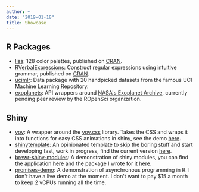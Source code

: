 ```yaml
---
author: ~
date: "2019-01-18"
title: Showcase
---
```


## R Packages

* [lisa](https://github.com/tyluRp/lisa): 128 color palettes, published on [CRAN](https://cran.r-project.org/web/packages/lisa/index.html).
* [RVerbalExpressions](https://github.com/VerbalExpressions/RVerbalExpressions): Construct regular expressions using intuitive grammar, published on [CRAN](https://cran.r-project.org/web/packages/RVerbalExpressions/index.html).
* [ucimlr](https://github.com/tyluRp/ucimlr): Data package with 20 handpicked datasets from the famous UCI Machine Learning Repository.
* [exoplanets](https://github.com/tyluRp/exoplanets): API wrappers around [NASA's Exoplanet Archive](https://exoplanetarchive.ipac.caltech.edu/index.html), currently pending peer review by the ROpenSci organization.

## Shiny

* [vov](https://github.com/tyluRp/vov): A wrapper around the [vov.css](https://github.com/vaibhav111tandon/vov.css) library. Takes the CSS and wraps it into functions for easy CSS animations in shiny, see the demo [here](https://tylerlittlefield.com/shiny/tyler/vov/).
* [shinytemplate](https://github.com/tyluRp/shinytemplate): An opinionated template to skip the boring stuff and start developing fast, work in progress, find the current version [here](https://tylerlittlefield.com/shiny/tyler/shinytemplate/).
* [brewr-shiny-modules](https://github.com/tyluRp/brewr-shiny-modules): A demonstration of shiny modules, you can find the application [here](https://tylerlittlefield.com/shiny/tyler/brewr-shiny-modules/) and the package I wrote for it [here](https://github.com/tyluRp/brewr).
* [promises-demo](https://github.com/tyluRp/promises-demo): A demonstration of asynchronous programming in R. I don't have a live demo at the moment. I don't want to pay $15 a month to keep 2 vCPUs running all the time.
